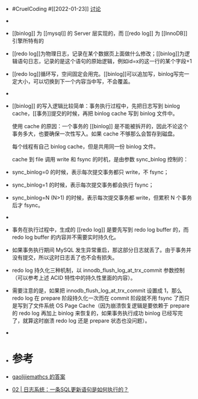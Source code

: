 - #CruelCoding #[[2022-01-23]]  [讨论](https://github.com/Monsooooon/CruelFundamental/tree/main/homework/202201/23)
-
- [[binlog]] 为 [[mysql]] 的 Server 层实现的，而 [[redo log]] 为 [[InnoDB]] 引擎所特有的
- [[redo log]]为物理日志，记录在某个数据页上面做什么修改；[[binlog]]为逻辑语句日志，记录的是这个语句的原始逻辑，例如id=x的这一行的某个字段+1
- [[redo log]]循环写，空间固定会用完。[[binlog]]可以追加写，binlog写完一定大小，可以切换到下一个内容当中写，不会覆盖。
-
- [[binlog]] 的写入逻辑比较简单：事务执行过程中，先把日志写到 binlog cache，[[事务]]提交的时候，再把 binlog cache 写到 binlog 文件中。
  
  使用 cache 的原因：一个事务的 [[binlog]] 是不能被拆开的，因此不论这个事务多大，也要确保一次性写入。如果 cache 不够那么会暂存到磁盘。
  
  每个线程有自己 binlog cache，但是共用同一份 binlog 文件。
  
  cache 到 file 调用 write 和 fsync 的时机，是由参数 sync_binlog 控制的：
- sync_binlog=0 的时候，表示每次提交事务都只 write，不 fsync；
- sync_binlog=1 的时候，表示每次提交事务都会执行 fsync；
- sync_binlog=N (N>1) 的时候，表示每次提交事务都 write，但累积 N 个事务后才 fsync。
-
- 事务在执行过程中，生成的 [[redo log]] 是要先写到 redo log buffer 的，而 redo log buffer 的内容并不需要实时持久化。
- 如果事务执行期间 MySQL 发生异常重启，那这部分日志就丢了。由于事务并没有提交，所以这时日志丢了也不会有损失。
- redo log 持久化三种机制，以 innodb_flush_log_at_trx_commit 参数控制（可以参考上述 ACID 特性中的持久性里面的内容）。
- 需要注意的是，如果把 innodb_flush_log_at_trx_commit 设置成 1，那么 redo log 在 prepare 阶段持久化一次而在 commit 阶段就不用 fsync 了而只是写到了文件系统 OS Page Cache（因为崩溃恢复逻辑是要依赖于 prepare 的 redo log 再加上 binlog 来恢复的，如果事务执行成功 binlog 已经写完了，就算这时崩溃 redo log 还是 prepare 状态也没问题）。
-
- # 参考
- [gaolijiemathcs 的答案](https://github.com/Monsooooon/CruelFundamental/blob/main/homework/202201/23/gaolijiemathcs.md)
- [02 | 日志系统：一条SQL更新语句是如何执行的？](https://time.geekbang.org/column/article/68633)
